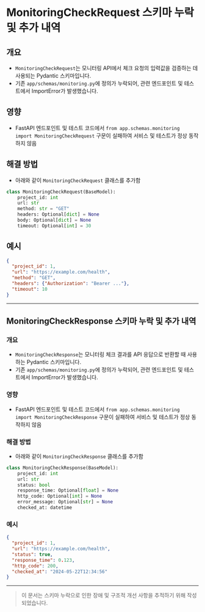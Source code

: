 # MonitoringCheckRequest 스키마 누락 및 추가 내역

## 개요
- `MonitoringCheckRequest`는 모니터링 API에서 체크 요청의 입력값을 검증하는 데 사용되는 Pydantic 스키마입니다.
- 기존 `app/schemas/monitoring.py`에 정의가 누락되어, 관련 엔드포인트 및 테스트에서 ImportError가 발생했습니다.

## 영향
- FastAPI 엔드포인트 및 테스트 코드에서 `from app.schemas.monitoring import MonitoringCheckRequest` 구문이 실패하여 서비스 및 테스트가 정상 동작하지 않음

## 해결 방법
- 아래와 같이 `MonitoringCheckRequest` 클래스를 추가함

```python
class MonitoringCheckRequest(BaseModel):
    project_id: int
    url: str
    method: str = "GET"
    headers: Optional[dict] = None
    body: Optional[dict] = None
    timeout: Optional[int] = 30
```

## 예시
```json
{
  "project_id": 1,
  "url": "https://example.com/health",
  "method": "GET",
  "headers": {"Authorization": "Bearer ..."},
  "timeout": 10
}
```

---

## MonitoringCheckResponse 스키마 누락 및 추가 내역

### 개요
- `MonitoringCheckResponse`는 모니터링 체크 결과를 API 응답으로 반환할 때 사용하는 Pydantic 스키마입니다.
- 기존 `app/schemas/monitoring.py`에 정의가 누락되어, 관련 엔드포인트 및 테스트에서 ImportError가 발생했습니다.

### 영향
- FastAPI 엔드포인트 및 테스트 코드에서 `from app.schemas.monitoring import MonitoringCheckResponse` 구문이 실패하여 서비스 및 테스트가 정상 동작하지 않음

### 해결 방법
- 아래와 같이 `MonitoringCheckResponse` 클래스를 추가함

```python
class MonitoringCheckResponse(BaseModel):
    project_id: int
    url: str
    status: bool
    response_time: Optional[float] = None
    http_code: Optional[int] = None
    error_message: Optional[str] = None
    checked_at: datetime
```

### 예시
```json
{
  "project_id": 1,
  "url": "https://example.com/health",
  "status": true,
  "response_time": 0.123,
  "http_code": 200,
  "checked_at": "2024-05-22T12:34:56"
}
```

---

> 이 문서는 스키마 누락으로 인한 장애 및 구조적 개선 사항을 추적하기 위해 작성되었습니다.
